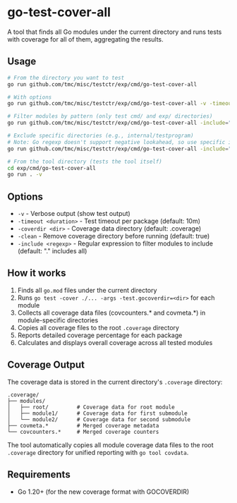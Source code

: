 # go-test-cover-all

A tool that finds all Go modules under the current directory and runs tests with coverage for all of them, aggregating the results.

## Usage

```bash
# From the directory you want to test
go run github.com/tmc/misc/testctr/exp/cmd/go-test-cover-all

# With options
go run github.com/tmc/misc/testctr/exp/cmd/go-test-cover-all -v -timeout=30m

# Filter modules by pattern (only test cmd/ and exp/ directories)
go run github.com/tmc/misc/testctr/exp/cmd/go-test-cover-all -include="^(cmd/|exp/)"

# Exclude specific directories (e.g., internal/testprogram)
# Note: Go regexp doesn't support negative lookahead, so use specific includes instead
go run github.com/tmc/misc/testctr/exp/cmd/go-test-cover-all -include="^(cmd/|demo$|examples/|exp/)"

# From the tool directory (tests the tool itself)
cd exp/cmd/go-test-cover-all
go run . -v
```

## Options

- `-v` - Verbose output (show test output)
- `-timeout <duration>` - Test timeout per package (default: 10m)
- `-coverdir <dir>` - Coverage data directory (default: .coverage)
- `-clean` - Remove coverage directory before running (default: true)
- `-include <regexp>` - Regular expression to filter modules to include (default: "." includes all)

## How it works

1. Finds all `go.mod` files under the current directory
2. Runs `go test -cover ./... -args -test.gocoverdir=<dir>` for each module
3. Collects all coverage data files (covcounters.* and covmeta.*) in module-specific directories
4. Copies all coverage files to the root `.coverage` directory
5. Reports detailed coverage percentage for each package
6. Calculates and displays overall coverage across all tested modules

## Coverage Output

The coverage data is stored in the current directory's `.coverage` directory:

```
.coverage/
├── modules/
│   ├── root/         # Coverage data for root module
│   ├── module1/      # Coverage data for first submodule
│   └── module2/      # Coverage data for second submodule
├── covmeta.*         # Merged coverage metadata
└── covcounters.*     # Merged coverage counters
```

The tool automatically copies all module coverage data files to the root `.coverage` directory for unified reporting with `go tool covdata`.

## Requirements

- Go 1.20+ (for the new coverage format with GOCOVERDIR)